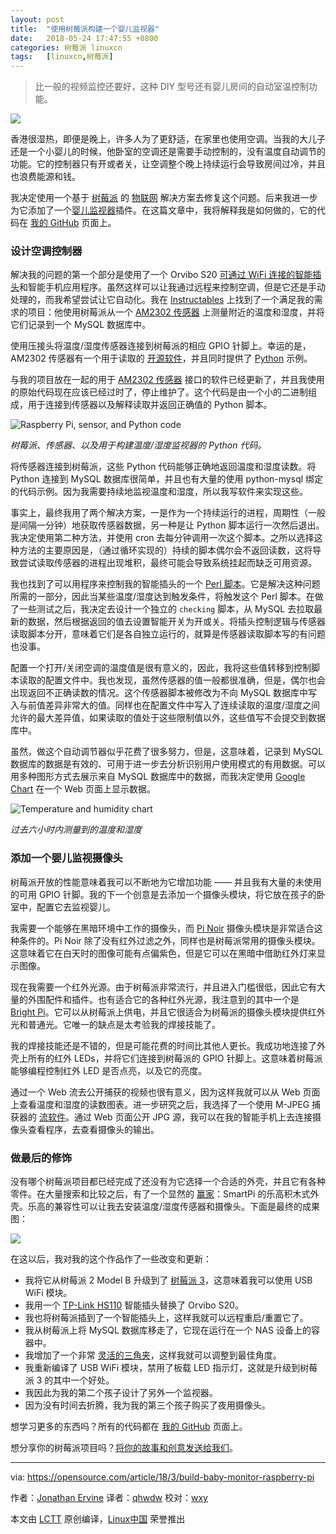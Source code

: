 ```yaml
---
layout: post
title:	"使用树莓派构建一个婴儿监视器"
date:	2018-05-24 17:47:55 +0800 
categories:	树莓派 linuxcn 
tags:	[linuxcn,树莓派]
---
```




> 
> 比一般的视频监控还要好，这种 DIY 型号还有婴儿房间的自动室温控制功能。
> 
> 
> 


![](/Asserts/Images//attachment/album/201805/24/174758uck2cleyykckgomy.png)


香港很湿热，即便是晚上，许多人为了更舒适，在家里也使用空调。当我的大儿子还是一个小婴儿的时候，他卧室的空调还是需要手动控制的，没有温度自动调节的功能。它的控制器只有开或者关，让空调整个晚上持续运行会导致房间过冷，并且也浪费能源和钱。


我决定使用一个基于 [树莓派](https://opensource.com/tags/raspberry-pi) 的 [物联网](https://opensource.com/tags/internet-things) 解决方案去修复这个问题。后来我进一步为它添加了一个[婴儿监视器](https://opensource.com/article/17/9/gonimo)插件。在这篇文章中，我将解释我是如何做的，它的代码在 [我的 GitHub](https://github.com/jervine/rpi-temp-humid-monitor) 页面上。


### 设计空调控制器


解决我的问题的第一个部分是使用了一个 Orvibo S20 [可通过 WiFi 连接的智能插头](https://www.amazon.co.uk/marsboy-S20-Automation-Control-Smartphone/dp/B01LXKPUDK/ref=sr_1_1/258-6082934-2585109?ie=UTF8&amp;qid=1520578769&amp;sr=8-1&amp;keywords=orvibo+s20)和智能手机应用程序。虽然这样可以让我通过远程来控制空调，但是它还是手动处理的，而我希望尝试让它自动化。我在 [Instructables](http://www.instructables.com/id/Raspberry-Pi-Temperature-Humidity-Network-Monitor/) 上找到了一个满足我的需求的项目：他使用树莓派从一个 [AM2302 传感器](https://www.adafruit.com/product/393) 上测量附近的温度和湿度，并将它们记录到一个 MySQL 数据库中。


使用压接头将温度/湿度传感器连接到树莓派的相应 GPIO 针脚上。幸运的是，AM2302 传感器有一个用于读取的 [开源软件](https://github.com/adafruit/Adafruit_Python_DHT)，并且同时提供了 [Python](https://opensource.com/tags/python) 示例。


与我的项目放在一起的用于 [AM2302 传感器](https://github.com/adafruit/Adafruit-Raspberry-Pi-Python-Code/tree/legacy/Adafruit_DHT_Driver_Python) 接口的软件已经更新了，并且我使用的原始代码现在应该已经过时了，停止维护了。这个代码是由一个小的二进制组成，用于连接到传感器以及解释读取并返回正确值的 Python 脚本。


![Raspberry Pi, sensor, and Python code](/Asserts/Images//attachment/album/201805/24/174759en8sz580cqsscc50.png "Raspberry Pi, sensor, and Python code")


*树莓派、传感器、以及用于构建温度/湿度监视器的 Python 代码。*


将传感器连接到树莓派，这些 Python 代码能够正确地返回温度和湿度读数。将 Python 连接到 MySQL 数据库很简单，并且也有大量的使用 python-mysql 绑定的代码示例。因为我需要持续地监视温度和湿度，所以我写软件来实现这些。


事实上，最终我用了两个解决方案，一是作为一个持续运行的进程，周期性（一般是间隔一分钟）地获取传感器数据，另一种是让 Python 脚本运行一次然后退出。我决定使用第二种方法，并使用 cron 去每分钟调用一次这个脚本。之所以选择这种方法的主要原因是，（通过循环实现的）持续的脚本偶尔会不返回读数，这将导致尝试读取传感器的进程出现堆积，最终可能会导致系统挂起而缺乏可用资源。


我也找到了可以用程序来控制我的智能插头的一个 [Perl 脚本](https://github.com/franc-carter/bauhn-wifi)。它是解决这种问题所需的一部分，因此当某些温度/湿度达到触发条件，将触发这个 Perl 脚本。在做了一些测试之后，我决定去设计一个独立的 `checking` 脚本，从 MySQL 去拉取最新的数据，然后根据返回的值去设置智能开关为开或关。将插头控制逻辑与传感器读取脚本分开，意味着它们是各自独立运行的，就算是传感器读取脚本写的有问题也没事。


配置一个打开/关闭空调的温度值是很有意义的，因此，我将这些值转移到控制脚本读取的配置文件中。我也发现，虽然传感器的值一般都很准确，但是，偶尔也会出现返回不正确读数的情况。这个传感器脚本被修改为不向 MySQL 数据库中写入与前值差异非常大的值。同样也在配置文件中写入了连续读取的温度/湿度之间允许的最大差异值，如果读取的值处于这些限制值以外，这些值写不会提交到数据库中。


虽然，做这个自动调节器似乎花费了很多努力，但是，这意味着，记录到 MySQL 数据库的数据是有效的、可用于进一步去分析识别用户使用模式的有用数据。可以用多种图形方式去展示来自 MySQL 数据库中的数据，而我决定使用 [Google Chart](https://developers.google.com/chart/) 在一个 Web 页面上显示数据。


![Temperature and humidity chart](/Asserts/Images//attachment/album/201805/24/174759ukjrbb3wpjwjebo2.png "Temperature and humidity chart")


*过去六小时内测量到的温度和湿度*


### 添加一个婴儿监视摄像头


树莓派开放的性能意味着我可以不断地为它增加功能 —— 并且我有大量的未使用的可用 GPIO 针脚。我的下一个创意是去添加一个摄像头模块，将它放在孩子的卧室中，配置它去监视婴儿。


我需要一个能够在黑暗环境中工作的摄像头，而 [Pi Noir](https://www.raspberrypi.org/products/pi-noir-camera-v2/) 摄像头模块是非常适合这种条件的。Pi Noir 除了没有红外过滤之外，同样也是树莓派常用的摄像头模块。这意味着它在白天时的图像可能有点偏紫色，但是它可以在黑暗中借助红外灯来显示图像。


现在我需要一个红外光源。由于树莓派非常流行，并且进入门槛很低，因此它有大量的外围配件和插件。也有适合它的各种红外光源，我注意到的其中一个是 [Bright Pi](https://www.pi-supply.com/product/bright-pi-bright-white-ir-camera-light-raspberry-pi/)。它可以从树莓派上供电，并且它很适合为树莓派的摄像头模块提供红外光和普通光。它唯一的缺点是太考验我的焊接技能了。


我的焊接技能还是不错的，但是可能花费的时间比其他人更长。我成功地连接了外壳上所有的红外 LEDs，并将它们连接到树莓派的 GPIO 针脚上。这意味着树莓派能够编程控制红外 LED 是否点亮，以及它的亮度。


通过一个 Web 流去公开捕获的视频也很有意义，因为这样我就可以从 Web 页面上查看温度和湿度的读数图表。进一步研究之后，我选择了一个使用 M-JPEG 捕获器的 [流软件](https://elinux.org/RPi-Cam-Web-Interface)。通过 Web 页面公开 JPG 源，我可以在我的智能手机上去连接摄像头查看程序，去查看摄像头的输出。


### 做最后的修饰


没有哪个树莓派项目都已经完成了还没有为它选择一个合适的外壳，并且它有各种零件。在大量搜索和比较之后，有了一个显然的 [赢家](https://smarticase.com/collections/all/products/smartipi-kit-3)：SmartPi 的乐高积木式外壳。乐高的兼容性可以让我去安装温度/湿度传感器和摄像头。下面是最终的成果图：


![](/Asserts/Images//attachment/album/201805/24/174800xa1eyqu3upglie7i.png)


在这以后，我对我的这个作品作了一些改变和更新：


* 我将它从树莓派 2 Model B 升级到了 [树莓派 3](https://opensource.com/article/18/3/raspberry-pi-3b-model-news)，这意味着我可以使用 USB WiFi 模块。
* 我用一个 [TP-Link HS110](https://www.tp-link.com/uk/products/details/cat-5258_HS110.html) 智能插头替换了 Orvibo S20。
* 我也将树莓派插到了一个智能插头上，这样我就可以远程重启/重置它了。
* 我从树莓派上将 MySQL 数据库移走了，它现在运行在一个 NAS 设备上的容器中。
* 我增加了一个非常 [灵活的三角夹](https://www.amazon.com/Flexpod-Flexible-Tripod-Discontinued-Manufacturer/dp/B000JC8WYA)，这样我就可以调整到最佳角度。
* 我重新编译了 USB WiFi 模块，禁用了板载 LED 指示灯，这就是升级到树莓派 3 的其中一个好处。
* 我因此为我的第二个孩子设计了另外一个监视器。
* 因为没有时间去折腾，我为我的第三个孩子购买了夜用摄像头。


想学习更多的东西吗？所有的代码都在 [我的 GitHub](https://github.com/jervine/rpi-temp-humid-monitor) 页面上。


想分享你的树莓派项目吗？[将你的故事和创意发送给我们](http://opensource.com/story)。




---


via: <https://opensource.com/article/18/3/build-baby-monitor-raspberry-pi>


作者：[Jonathan Ervine](https://opensource.com/users/jervine) 译者：[qhwdw](https://github.com/qhwdw) 校对：[wxy](https://github.com/wxy)


本文由 [LCTT](https://github.com/LCTT/TranslateProject) 原创编译，[Linux中国](https://linux.cn/) 荣誉推出
